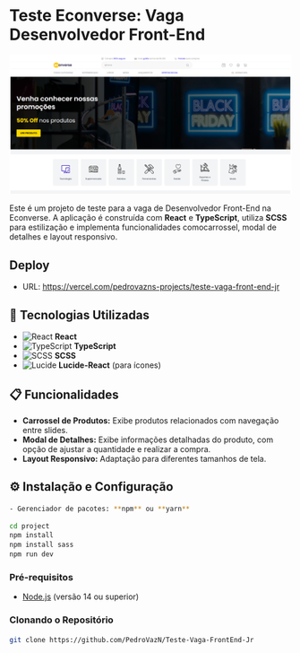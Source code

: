# Teste Econverse: Vaga Desenvolvedor Front-End

![Imagem do Projeto](https://github.com/PedroVazN/Teste-Vaga-FrontEnd-Jr/blob/main/project/src/images/bannerreadme.png?raw=true)

Este é um projeto de teste para a vaga de Desenvolvedor Front-End na Econverse. A aplicação é construída com **React** e **TypeScript**, utiliza **SCSS** para estilização e implementa funcionalidades comocarrossel, modal de detalhes e layout responsivo.

## Deploy

- URL: https://vercel.com/pedrovazns-projects/teste-vaga-front-end-jr

## 🚀 Tecnologias Utilizadas

- ![React](https://img.shields.io/badge/React-20232A?style=for-the-badge&logo=react&logoColor=61DAFB) **React**
- ![TypeScript](https://img.shields.io/badge/TypeScript-007ACC?style=for-the-badge&logo=typescript&logoColor=white) **TypeScript**
- ![SCSS](https://img.shields.io/badge/SCSS-CC6699?style=for-the-badge&logo=sass&logoColor=white) **SCSS**
- ![Lucide](https://img.shields.io/badge/Lucide-000?style=for-the-badge&logo=lucide&logoColor=white) **Lucide-React** (para ícones)

## 📋 Funcionalidades

- **Carrossel de Produtos:** Exibe produtos relacionados com navegação entre slides.
- **Modal de Detalhes:** Exibe informações detalhadas do produto, com opção de ajustar a quantidade e realizar a compra.
- **Layout Responsivo:** Adaptação para diferentes tamanhos de tela.

## ⚙️ Instalação e Configuração

```sh
- Gerenciador de pacotes: **npm** ou **yarn**
```

```sh
cd project
npm install
npm install sass
npm run dev
```

### Pré-requisitos

- [Node.js](https://nodejs.org/) (versão 14 ou superior)

### Clonando o Repositório

```sh
git clone https://github.com/PedroVazN/Teste-Vaga-FrontEnd-Jr
```




